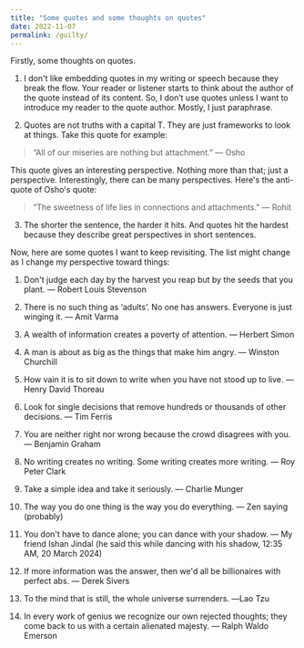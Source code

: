 ```yaml
---
title: "Some quotes and some thoughts on quotes"
date: 2022-11-07
permalink: /guilty/
---
```


Firstly, some thoughts on quotes.

1) I don't like embedding quotes in my writing or speech because they break the flow. Your reader or listener starts to think about the author of the quote instead of its content. So, I don’t use quotes unless I want to introduce my reader to the quote author. Mostly, I just paraphrase. 

2) Quotes are not truths with a capital T. They are just frameworks to look at things. Take this quote for example: 

> “All of our miseries are nothing but attachment.” — Osho

This quote gives an interesting perspective. Nothing more than that; just a perspective. Interestingly, there can be many perspectives. Here's the anti-quote of Osho's quote:

> “The sweetness of life lies in connections and attachments." — Rohit

3) The shorter the sentence, the harder it hits. And quotes hit the hardest because they describe great perspectives in short sentences. 



Now, here are some quotes I want to keep revisiting. The list might change as I change my perspective toward things:

1. Don't judge each day by the harvest you reap but by the seeds that you plant. — Robert Louis Stevenson

2. There is no such thing as ‘adults’. No one has answers. Everyone is just winging it. — Amit Varma

3. A wealth of information creates a poverty of attention. — Herbert Simon

4. A man is about as big as the things that make him angry. — Winston Churchill

5. How vain it is to sit down to write when you have not stood up to live. — Henry David Thoreau

6. Look for single decisions that remove hundreds or thousands of other decisions. — Tim Ferris

7. You are neither right nor wrong because the crowd disagrees with you. — Benjamin Graham

8. No writing creates no writing. Some writing creates more writing. — Roy Peter Clark

9. Take a simple idea and take it seriously. — Charlie Munger

10. The way you do one thing is the way you do everything. — Zen saying (probably)

11. You don't have to dance alone; you can dance with your shadow. — My friend Ishan Jindal (he said this while dancing with his shadow, 12:35 AM, 20 March 2024)

12. If more information was the answer, then we'd all be billionaires with perfect abs. ― Derek Sivers

13. To the mind that is still, the whole universe surrenders. ―Lao Tzu

14.  In every work of genius we recognize our own rejected thoughts; they come back to us with a certain alienated majesty. ― Ralph Waldo Emerson